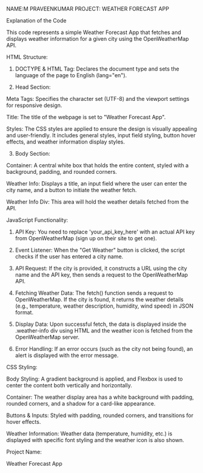 NAME:M PRAVEENKUMAR
PROJECT: WEATHER FORECAST APP

Explanation of the Code

This code represents a simple Weather Forecast App that fetches and displays weather information for a given city using the OpenWeatherMap API.

HTML Structure:

1. DOCTYPE & HTML Tag: Declares the document type and sets the language of the page to English (lang="en").


2. Head Section:

Meta Tags: Specifies the character set (UTF-8) and the viewport settings for responsive design.

Title: The title of the webpage is set to "Weather Forecast App".

Styles: The CSS styles are applied to ensure the design is visually appealing and user-friendly. It includes general styles, input field styling, button hover effects, and weather information display styles.



3. Body Section:

Container: A central white box that holds the entire content, styled with a background, padding, and rounded corners.

Weather Info: Displays a title, an input field where the user can enter the city name, and a button to initiate the weather fetch.

Weather Info Div: This area will hold the weather details fetched from the API.




JavaScript Functionality:

1. API Key: You need to replace 'your_api_key_here' with an actual API key from OpenWeatherMap (sign up on their site to get one).


2. Event Listener: When the "Get Weather" button is clicked, the script checks if the user has entered a city name.


3. API Request: If the city is provided, it constructs a URL using the city name and the API key, then sends a request to the OpenWeatherMap API.


4. Fetching Weather Data: The fetch() function sends a request to OpenWeatherMap. If the city is found, it returns the weather details (e.g., temperature, weather description, humidity, wind speed) in JSON format.


5. Display Data: Upon successful fetch, the data is displayed inside the .weather-info div using HTML and the weather icon is fetched from the OpenWeatherMap server.


6. Error Handling: If an error occurs (such as the city not being found), an alert is displayed with the error message.



CSS Styling:

Body Styling: A gradient background is applied, and Flexbox is used to center the content both vertically and horizontally.

Container: The weather display area has a white background with padding, rounded corners, and a shadow for a card-like appearance.

Buttons & Inputs: Styled with padding, rounded corners, and transitions for hover effects.

Weather Information: Weather data (temperature, humidity, etc.) is displayed with specific font styling and the weather icon is also shown.


Project Name:

Weather Forecast App
